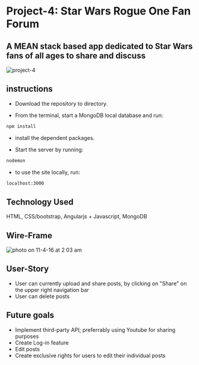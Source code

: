 # Project-4: Star Wars Rogue One Fan Forum

## A MEAN stack based app dedicated to Star Wars fans of all ages to share and discuss

![project-4](https://cloud.githubusercontent.com/assets/10283600/19999401/6a751c40-a22f-11e6-864d-d6b8c569c3cd.jpg)

## instructions

* Download the repository to directory.

* From the terminal, start a MongoDB local database and run:

```sh
npm install
```

* install the dependent packages.

* Start the server by running:

```sh
nodemon
```
* to use the site locally, run: 

```sh
localhost:3000
```

## Technology Used

HTML, CSS/bootstrap, Angularjs + Javascript, MongoDB 

## Wire-Frame

![photo on 11-4-16 at 2 03 am](https://cloud.githubusercontent.com/assets/10283600/20000294/0b2962b4-a234-11e6-93c5-c0d65c76e66e.jpg)

## User-Story
* User can currently upload and share posts, by clicking on "Share" on the upper right navigation bar
* User can delete posts 

## Future goals
* Implement third-party API; preferrably using Youtube for sharing purposes
* Create Log-in feature
* Edit posts
* Create exclusive rights for users to edit their individual posts
